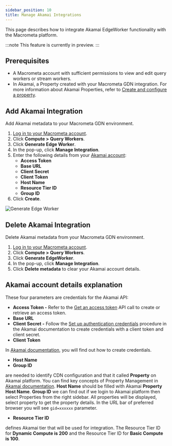 ```yaml
---
sidebar_position: 10
title: Manage Akamai Integrations
---
```


This page describes how to integrate Akamai EdgeWorker functionality with the Macrometa platform.

:::note
This feature is currently in preview.
:::

## Prerequisites

- A Macrometa account with sufficient permissions to view and edit query workers or stream workers.
- In Akamai, a Property created with your Macrometa GDN integration. For more information about Akamai Properties, refer to [Create and configure a property](https://techdocs.akamai.com/api-definitions/docs/create-config-prop).

## Add Akamai Integration

Add Akamai metadata to your Macrometa GDN environment.

1. [Log in to your Macrometa account](https://auth-play.macrometa.io/).
1. Click **Compute > Query Workers**.
1. Click **Generate Edge Worker**.
1. In the pop-up, click **Manage Integration**.
1. Enter the following details from your [Akamai account](#akamai-account-details-explanation):
    - **Access Token**
    - **Base URL**
    - **Client Secret**
    - **Client Token**
    - **Host Name**
    - **Resource Tier ID**
    - **Group ID**
1. Click **Create**.

![Generate Edge Worker](/img/functions/manage_integration.png)

## Delete Akamai Integration

Delete Akamai metadata from your Macrometa GDN environment.

1. [Log in to your Macrometa account](https://auth-play.macrometa.io/).
1. Click **Compute > Query Workers**.
1. Click **Generate EdgeWorker**.
1. In the pop-up, click **Manage Integration**.
1. Click **Delete metadata** to clear your Akamai account details.

## Akamai account details explanation

These four parameters are credentials for the Akamai API:

- **Access Token -** Refer to the [Get an access token](https://techdocs.akamai.com/identity-cloud-auth/reference/post-access-getaccesstoken) API call to create or retrieve an access token.
- **Base URL**
- **Client Secret -** Follow the [Set up authentication credentials](https://techdocs.akamai.com/developer/docs/set-up-authentication-credentials) procedure in the Akamai documentation to create credentials with a client token and client secret.
- **Client Token**

In [Akamai documentation](https://techdocs.akamai.com/developer/docs/set-up-authentication-credentials), you will find out how to create credentials.

- **Host Name**
- **Group ID**

are needed to identify CDN configuration and that it called **Property** on Akamai platform.
You can find key concepts of Property Management in [Akamai documentation](https://techdocs.akamai.com/property-mgr/docs/key-concepts-terms).
**Host Name** should be filled with Akamai **Property Host Name**.
**Group ID** we can find out if we login to Akamai platform then select Properties from the right sidebar.
All properties will be displayed, select property to get the property details. In the URL bar of preferred browser you will see `gid=xxxxxx` parameter.

- **Resource Tier ID**

defines Akamai tier that will be used for integration.
The Resource Tier ID for **Dynamic Compute is 200** and the Resource Tier ID for **Basic Compute is 100**.







